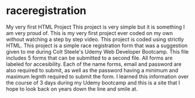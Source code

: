 # raceregistration
My very first HTML Project
This project is very simple but it is something I am very proud of. This is my very first project ever coded on my own without watching a step by step video. This project is coded using strictly HTML. This project is a simple race registration form that was a suggestion given to me during Colt Steele's Udemy Web Developer Bootcamp. This file includes 5 forms that can be submitted to a second file. All forms are labeled for accesibility. Each of the name forms, email and password are also required to submit, as well as the password having a minimum and maximum legnth required to submit the form. I learned this information over the course of 3 days during my Udemy bootcamp and this is a site that I hope to look back on years down the line and smile at. 
